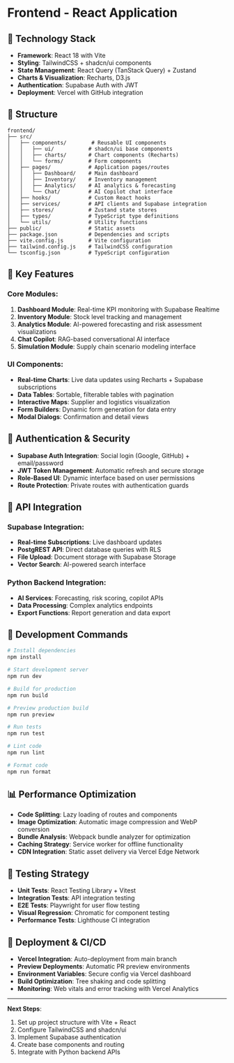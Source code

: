 # Frontend - React Application

## 🚀 Technology Stack

- **Framework**: React 18 with Vite
- **Styling**: TailwindCSS + shadcn/ui components
- **State Management**: React Query (TanStack Query) + Zustand
- **Charts & Visualization**: Recharts, D3.js
- **Authentication**: Supabase Auth with JWT
- **Deployment**: Vercel with GitHub integration

## 📁 Structure

```
frontend/
├── src/
│   ├── components/        # Reusable UI components
│   │   ├── ui/           # shadcn/ui base components
│   │   ├── charts/       # Chart components (Recharts)
│   │   └── forms/        # Form components
│   ├── pages/            # Application pages/routes
│   │   ├── Dashboard/    # Main dashboard
│   │   ├── Inventory/    # Inventory management
│   │   ├── Analytics/    # AI analytics & forecasting
│   │   └── Chat/         # AI Copilot chat interface
│   ├── hooks/            # Custom React hooks
│   ├── services/         # API clients and Supabase integration
│   ├── stores/           # Zustand state stores
│   ├── types/            # TypeScript type definitions
│   └── utils/            # Utility functions
├── public/               # Static assets
├── package.json          # Dependencies and scripts
├── vite.config.js        # Vite configuration
├── tailwind.config.js    # TailwindCSS configuration
└── tsconfig.json         # TypeScript configuration
```

## 🔧 Key Features

### Core Modules:
1. **Dashboard Module**: Real-time KPI monitoring with Supabase Realtime
2. **Inventory Module**: Stock level tracking and management
3. **Analytics Module**: AI-powered forecasting and risk assessment visualizations
4. **Chat Copilot**: RAG-based conversational AI interface
5. **Simulation Module**: Supply chain scenario modeling interface

### UI Components:
- **Real-time Charts**: Live data updates using Recharts + Supabase subscriptions
- **Data Tables**: Sortable, filterable tables with pagination
- **Interactive Maps**: Supplier and logistics visualization
- **Form Builders**: Dynamic form generation for data entry
- **Modal Dialogs**: Confirmation and detail views

## 🔐 Authentication & Security

- **Supabase Auth Integration**: Social login (Google, GitHub) + email/password
- **JWT Token Management**: Automatic refresh and secure storage
- **Role-Based UI**: Dynamic interface based on user permissions
- **Route Protection**: Private routes with authentication guards

## 📡 API Integration

### Supabase Integration:
- **Real-time Subscriptions**: Live dashboard updates
- **PostgREST API**: Direct database queries with RLS
- **File Upload**: Document storage with Supabase Storage
- **Vector Search**: AI-powered search interface

### Python Backend Integration:
- **AI Services**: Forecasting, risk scoring, copilot APIs
- **Data Processing**: Complex analytics endpoints
- **Export Functions**: Report generation and data export

## 🚀 Development Commands

```bash
# Install dependencies
npm install

# Start development server
npm run dev

# Build for production
npm run build

# Preview production build
npm run preview

# Run tests
npm run test

# Lint code
npm run lint

# Format code
npm run format
```

## 📊 Performance Optimization

- **Code Splitting**: Lazy loading of routes and components
- **Image Optimization**: Automatic image compression and WebP conversion
- **Bundle Analysis**: Webpack bundle analyzer for optimization
- **Caching Strategy**: Service worker for offline functionality
- **CDN Integration**: Static asset delivery via Vercel Edge Network

## 🧪 Testing Strategy

- **Unit Tests**: React Testing Library + Vitest
- **Integration Tests**: API integration testing
- **E2E Tests**: Playwright for user flow testing
- **Visual Regression**: Chromatic for component testing
- **Performance Tests**: Lighthouse CI integration

## 🔄 Deployment & CI/CD

- **Vercel Integration**: Auto-deployment from main branch
- **Preview Deployments**: Automatic PR preview environments
- **Environment Variables**: Secure config via Vercel dashboard
- **Build Optimization**: Tree shaking and code splitting
- **Monitoring**: Web vitals and error tracking with Vercel Analytics

---

**Next Steps**: 
1. Set up project structure with Vite + React
2. Configure TailwindCSS and shadcn/ui
3. Implement Supabase authentication
4. Create base components and routing
5. Integrate with Python backend APIs
